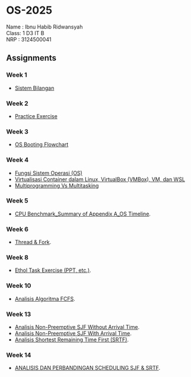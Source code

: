 # OS-2025
Name : Ibnu Habib Ridwansyah <br>
Class: 1 D3 IT B <br>
NRP  : 3124500041 <br>


## Assignments
### Week 1
- [Sistem Bilangan](https://github.com/ibnuhabibr/SisOp-2025/blob/main/Week%201/SisOp-2025.md)
  
### Week 2
- [Practice Exercise](https://github.com/ibnuhabibr/SisOp-2025/blob/main/Week%202/Chapter%201%20Practice%20Exercise.md)
  
### Week 3
- [OS Booting Flowchart](https://github.com/ibnuhabibr/SisOp-2025/blob/main/Week%203/OS%20Booting%20Flowchart.md)
  
### Week 4
- [Fungsi Sistem Operasi (OS)](https://github.com/ibnuhabibr/SisOp-2025/blob/main/Week%204/Fungsi%20Sistem%20Operasi%20(OS).md)
- [Virtualisasi Container dalam Linux, VirtualBox (VMBox), VM, dan WSL](https://github.com/ibnuhabibr/SisOp-2025/blob/main/Week%204/Multiprogramming%20Vs%20Multitasking.md)
- [Multiprogramming Vs Multitasking](https://github.com/ibnuhabibr/SisOp-2025/blob/main/Week%204/Virtualisasi%20Container%20dalam%20Linux%2C%20VirtualBox%20(VMBox)%2C%20VM%2C%20dan%20WSL.md)
  
### Week 5
- [CPU Benchmark_Summary of Appendix A_OS Timeline](https://github.com/ibnuhabibr/SisOp-2025/blob/main/Week%205/CPU%20Benchmark_Summary%20of%20Appendix%20A_OS%20Timeline.md).
  
### Week 6
- [Thread & Fork](https://github.com/ibnuhabibr/SisOp-2025/blob/main/Week%206/Thread%20%26%20Fork.md).
  
### Week 8
- [Ethol Task Exercise (PPT, etc.)](https://github.com/ibnuhabibr/SisOp-2025/blob/main/Week%208/Ethol%20Task%20Exercise%20(PPT%2C%20etc.).md).

### Week 10
- [Analisis Algoritma FCFS](https://github.com/ibnuhabibr/SisOp-2025/blob/main/Week%2010/Analisis%20Algoritma%20FCFS.md).

### Week 13
- [Analisis Non-Preemptive SJF Without Arrival Time](https://github.com/ibnuhabibr/SisOp-2025/blob/main/Week%2013/Analisis%20Non-Preemptive%20SJF%20Without%20Arrival%20Time.md).
- [Analisis Non-Preemptive SJF With Arrival Time](https://github.com/ibnuhabibr/SisOp-2025/blob/main/Week%2013/Analisis%20Non-Preemptive%20SJF%20With%20Arrival%20Time.md).
- [Analisis Shortest Remaining Time First (SRTF)](https://github.com/ibnuhabibr/SisOp-2025/blob/main/Week%2013/Analisis%20Shortest%20Remaining%20Time%20First%20(SRTF).md).

### Week 14
- [ANALISIS DAN PERBANDINGAN SCHEDULING SJF & SRTF](https://www.youtube.com/watch?v=79zzU0oIxtE).
